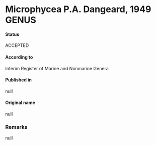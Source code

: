 # Microphycea P.A. Dangeard, 1949 GENUS

#### Status
ACCEPTED

#### According to
Interim Register of Marine and Nonmarine Genera

#### Published in
null

#### Original name
null

### Remarks
null